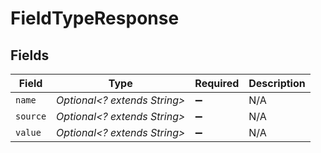 # FieldTypeResponse


## Fields

| Field                        | Type                         | Required                     | Description                  |
| ---------------------------- | ---------------------------- | ---------------------------- | ---------------------------- |
| `name`                       | *Optional<? extends String>* | :heavy_minus_sign:           | N/A                          |
| `source`                     | *Optional<? extends String>* | :heavy_minus_sign:           | N/A                          |
| `value`                      | *Optional<? extends String>* | :heavy_minus_sign:           | N/A                          |
